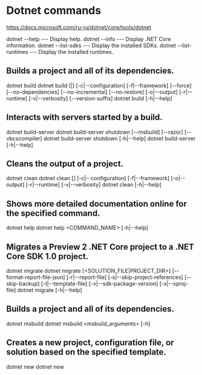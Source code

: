 # Dotnet commands

https://docs.microsoft.com/ru-ru/dotnet/core/tools/dotnet

dotnet --help                 --- Display help.
dotnet --info                 --- Display .NET Core information.
dotnet --list-sdks            --- Display the installed SDKs.
dotnet --list-runtimes        --- Display the installed runtimes.

## Builds a project and all of its dependencies.
dotnet build
dotnet build [<PROJECT>|<SOLUTION>] [-c|--configuration] [-f|--framework] [--force] [--no-dependencies] [--no-incremental]
  [--no-restore] [-o|--output] [-r|--runtime] [-v|--verbosity] [--version-suffix]
dotnet build [-h|--help]

## Interacts with servers started by a build.
dotnet build-server
dotnet build-server shutdown [--msbuild] [--razor] [--vbcscompiler]
dotnet build-server shutdown [-h|--help]
dotnet build-server [-h|--help]

## Cleans the output of a project.
dotnet clean
dotnet clean [<PROJECT>] [-c|--configuration] [-f|--framework] [-o|--output] [-r|--runtime] [-v|--verbosity]
dotnet clean [-h|--help]

## Shows more detailed documentation online for the specified command.
dotnet help
dotnet help <COMMAND_NAME> [-h|--help]

## Migrates a Preview 2 .NET Core project to a .NET Core SDK 1.0 project.
dotnet migrate
dotnet migrate [<SOLUTION_FILE|PROJECT_DIR>] [--format-report-file-json] [-r|--report-file] [-s|--skip-project-references] 
  [--skip-backup] [-t|--template-file] [-v|--sdk-package-version] [-x|--xproj-file]
dotnet migrate [-h|--help]

## Builds a project and all of its dependencies.
dotnet msbuild
dotnet msbuild <msbuild_arguments> [-h]

## Creates a new project, configuration file, or solution based on the specified template.
dotnet new
dotnet new <TEMPLATE> [--force] [-i|--install] [-lang|--language] [-n|--name] [--nuget-source] [-o|--output]
  [-u|--uninstall] [Template options]
dotnet new <TEMPLATE> [-l|--list] [--type]
dotnet new [-h|--help]
dotnet new --list        

dotnet new --help
dotnet new -i Microsoft.DotNet.Web.ItemTemplates::3.1.9  -- Installs a source or a template pack

## Deletes or unlists a package from the server.
dotnet nuget delete
dotnet nuget delete [<PACKAGE_NAME> <PACKAGE_VERSION>] [--force-english-output] [--interactive] [-k|--api-key] [--no-service-endpoint]
  [--non-interactive] [-s|--source]
dotnet nuget delete [-h|--help]
dotnet nuget locals           --- Clears or lists local NuGet resources.
dotnet nuget locals <CACHE_LOCATION> [(-c|--clear)|(-l|--list)] [--force-english-output]
dotnet nuget locals [-h|--help]
dotnet nuget push             --- Pushes a package to the server and publishes it.
dotnet nuget push [<ROOT>] [-d|--disable-buffering] [--force-english-output] [--interactive] [-k|--api-key] [-n|--no-symbols]
  [--no-service-endpoint] [-s|--source] [-sk|--symbol-api-key] [-ss|--symbol-source] [-t|--timeout]
dotnet nuget push [-h|--help]

## Packs the code into a NuGet package.
dotnet pack
dotnet pack [<PROJECT>] [-c|--configuration] [--force] [--include-source] [--include-symbols] [--no-build] [--no-dependencies]
  [--no-restore] [-o|--output] [--runtime] [-s|--serviceable] [-v|--verbosity] [--version-suffix]
dotnet pack [-h|--help]

## Packs the application and its dependencies into a folder for deployment to a hosting system.
dotnet publish
dotnet publish [<PROJECT>] [-c|--configuration] [-f|--framework] [--force] [--manifest] [--no-build] [--no-dependencies]
  [--no-restore] [-o|--output] [-r|--runtime] [--self-contained] [-v|--verbosity] [--version-suffix]
dotnet publish [-h|--help]
dotnet publish --runtime win7-x64
dotnet publish --runtime win10-x64
dotnet publish --runtime win-x64
dotnet publish --runtime osx.11-x64
dotnet publish --runtime osx-x64
dotnet publish --runtime ubuntu.16.04-x64
dotnet publish --runtime ubuntu-x64

## Restores the dependencies and tools of a project.
dotnet restore
dotnet restore [<ROOT>] [--configfile] [--disable-parallel] [--force] [--ignore-failed-sources] [--no-cache]
  [--no-dependencies] [--packages] [-r|--runtime] [-s|--source] [-v|--verbosity] [--interactive]
dotnet restore [-h|--help]

## Runs source code without any explicit compile or launch commands.
dotnet run
dotnet run [-c|--configuration] [-f|--framework] [--force] [--launch-profile] [--no-build] [--no-dependencies]
  [--no-launch-profile] [--no-restore] [-p|--project] [--runtime] [-v|--verbosity] [[--] [application arguments]]
dotnet run [-h|--help]
dotnet run --configuration Debug
dotnet run --configuration Release

## Enable hot reloading during development so the app automatically restarts when a file is changed
dotnet watch run

## Modifies a .NET Core solution file.
dotnet sln
dotnet sln [<SOLUTION_NAME>] add <PROJECT> <PROJECT> ...
dotnet sln [<SOLUTION_NAME>] add <GLOBBING_PATTERN>
dotnet sln [<SOLUTION_NAME>] remove <PROJECT> <PROJECT> ...
dotnet sln [<SOLUTION_NAME>] remove <GLOBBING_PATTERN>
dotnet sln [<SOLUTION_NAME>] list
dotnet sln [-h|--help]

## Stores the specified assemblies in the runtime package store.
dotnet store
dotnet store -m|--manifest -f|--framework -r|--runtime [--framework-version] [-h|--help] [--output] [--skip-optimization] 
  [--skip-symbols] [-v|--verbosity] [--working-dir]

## .NET test driver used to execute unit tests.
dotnet test
dotnet test [<PROJECT>] [-a|--test-adapter-path] [--blame] [-c|--configuration] [--collect] [-d|--diag] [-f|--framework] [--filter]
  [-l|--logger] [--no-build] [--no-restore] [-o|--output] [-r|--results-directory] [-s|--settings] [-t|--list-tests] 
  [-v|--verbosity] [-- <RunSettings arguments>]
dotnet test [-h|--help]

## Installs the specified .NET Core Global Tool on your machine.
dotnet tool install
dotnet tool install <PACKAGE_NAME> <-g|--global> [--add-source] [--configfile] [--framework] [-v|--verbosity] [--version]
dotnet tool install <PACKAGE_NAME> <--tool-path> [--add-source] [--configfile] [--framework] [-v|--verbosity] [--version]
dotnet tool install <-h|--help>
## Lists all .NET Core Global Tools currently installed in the default 
dotnet tool list
  directory on your machine or in the specified path.
dotnet tool list <-g|--global>
dotnet tool list <--tool-path>
dotnet tool list <-h|--help>
## Uninstalls the specified .NET Core Global Tool from your machine.
dotnet tool uninstall
dotnet tool uninstall <PACKAGE_NAME> <-g|--global>
dotnet tool uninstall <PACKAGE_NAME> <--tool-path>
dotnet tool uninstall <-h|--help>
## Updates the specified .NET Core Global Tool on your machine.
dotnet tool update
dotnet tool update <PACKAGE_NAME> <-g|--global> [--configfile] [--framework] [-v|--verbosity]
dotnet tool update <PACKAGE_NAME> <--tool-path> [--configfile] [--framework] [-v|--verbosity]
dotnet tool update <-h|--help>

## Runs tests from the specified files.
dotnet-vstest
dotnet vstest [<TEST_FILE_NAMES>] [--Settings|/Settings] [--Tests|/Tests] [--TestAdapterPath|/TestAdapterPath]
    [--Platform|/Platform] [--Framework|/Framework] [--Parallel|/Parallel] [--TestCaseFilter|/TestCaseFilter] [--logger|/logger]
    [-lt|--ListTests|/lt|/ListTests] [--ParentProcessId|/ParentProcessId] [--Port|/Port] [--Diag|/Diag] [--Blame|/Blame] [--InIsolation|/InIsolation]
    [[--] <args>...]] [-?|--Help|/?|/Help]

## Script used to install the .NET Core CLI tools and the shared runtime.
dotnet-install.ps1 | dotnet-install.sh
Windows
dotnet-install.ps1 [-Channel] [-Version] [-InstallDir] [-Architecture] [-SharedRuntime] [-Runtime] [-DryRun] 
  [-NoPath] [-Verbose] [-AzureFeed] [-UncachedFeed] [-NoCdn] [-FeedCredential] [-ProxyAddress] 
  [-ProxyUseDefaultCredentials] [-SkipNonVersionedFiles] [-Help]
macOS/Linux
dotnet-install.sh [--channel] [--version] [--install-dir] [--architecture] [--runtime] [--dry-run] [--no-path] 
  [--verbose] [--azure-feed] [--uncached-feed] [--no-cdn] [--feed-credential] [--runtime-id] [--skip-non-versioned-files] [--help]

## Adds project-to-project (P2P) references.
dotnet add reference
dotnet add [<PROJECT>] reference [-f|--framework] <PROJECT_REFERENCES> [-h|--help]
## Lists project-to-project references.
dotnet list reference
dotnet list [<PROJECT>] reference [-h|--help]
## Removes project-to-project references.
dotnet remove reference
dotnet remove [<PROJECT>] reference [-f|--framework] <PROJECT_REFERENCES> [-h|--help]

## Adds a package reference to a project file.
dotnet add package
dotnet add [<PROJECT>] package <PACKAGE_NAME> [-h|--help] [-f|--framework] [--interactive] [-n|--no-restore] 
  [--package-directory] [-s|--source] [-v|--version]
## Lists the package references for a project or solution.
dotnet list package
dotnet list [<PROJECT | SOLUTION>] package [--config] [--framework] [--highest-minor] [--highest-patch] 
   [--include-prerelease] [--include-transitive] [--outdated] [--source]
dotnet list package [-h|--help]
## Removes package reference from a project file.
dotnet remove package
dotnet remove [<PROJECT>] package <PACKAGE_NAME> [-h|--help]
